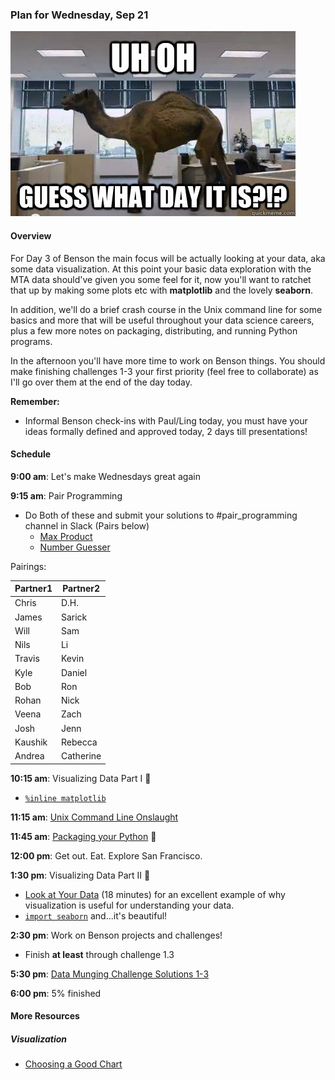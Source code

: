 ### Plan for Wednesday, Sep 21

<img src="img/hump_day.jpg"/>

#### Overview

For Day 3 of Benson the main focus will be actually looking at your data, aka some data visualization.  At this point your basic data exploration with the MTA data should've given you some feel for it, now you'll want to ratchet that up by making some plots etc with **matplotlib** and the lovely **seaborn**.  

In addition, we'll do a brief crash course in the Unix command line for some basics and more that will be useful throughout your data science careers, plus a few more notes on packaging, distributing, and running Python programs.

In the afternoon you'll have more time to work on Benson things.  You should make finishing challenges 1-3 your first priority (feel free to collaborate) as I'll go over them at the end of the day today.

**Remember:**
* Informal Benson check-ins with Paul/Ling today, you must have your ideas formally defined and approved today, 2 days till presentations!

#### Schedule

**9:00 am**: Let's make Wednesdays great again

**9:15 am**: Pair Programming
* Do Both of these and submit your solutions to #pair_programming channel in Slack (Pairs below)
  * [Max Product](pair-max_product.md)
  * [Number Guesser](pair-number_guesser.md)  

Pairings:  

| Partner1 | Partner2|
|----------|---------|
| Chris | D.H. |
| James | Sarick
| Will | Sam |
| Nils | Li |
| Travis | Kevin |
| Kyle | Daniel |
| Bob | Ron |
| Rohan | Nick |
| Veena | Zach |
| Josh | Jenn |
| Kaushik | Rebecca |
| Andrea | Catherine |

**10:15 am**: Visualizing Data Part I :eyes:
* [`%inline matplotlib`](intro-to-matplotlib.ipynb)

**11:15 am**: [Unix Command Line Onslaught](command_line.md)

**11:45 am**: [Packaging your Python](python_packaging.md) :gift:

**12:00 pm**: Get out.  Eat.  Explore San Francisco.   

**1:30 pm**: Visualizing Data Part II :eyes:
* [Look at Your Data](https://www.youtube.com/watch?v=coNDCIMH8bk) (18 minutes) for an excellent example of why visualization is useful for understanding your data.
* [`import seaborn`](intro-to-seaborn.ipynb) and...it's beautiful!

**2:30 pm**: Work on Benson projects and challenges!
* Finish **at least** through challenge 1.3

**5:30 pm**: [Data Munging Challenge Solutions 1-3](challenge_sols.ipynb)

**6:00 pm**: 5% finished

#### More Resources
##### Visualization
* [Choosing a Good Chart](http://extremepresentation.typepad.com/files/choosing-a-good-chart-09.pdf)
